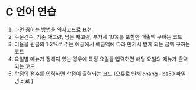 # C 언어 연습

1. 라면 끓이는 방법을 의사코드로 표현
2. 주문건수, 기존 재고량, 남은 재고량, 부가세 10%를 포함한 매출액 구하는 코드
3. 이율을 원금의 1.2%로 주는 예금에서 예금액에 따라 만기시 받게 되는 금액 구하는 코드
4. 요일별 메뉴가 정해져 있는 경우에 특정 요일을 입력하면 해당 요일의 메뉴가 출력되는 코드 
5. 학점의 점수를 입력하면 학점이 출력되는 코드 (오류로 인해 chang -lcs50 파일명.c 로 )
